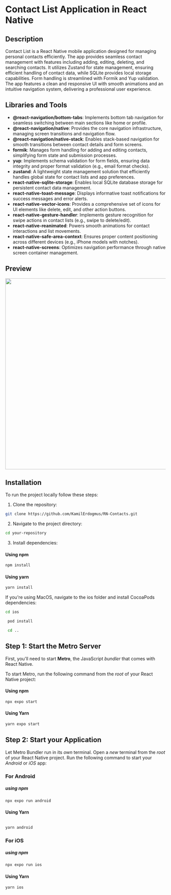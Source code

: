 # Contact List Application in React Native

## Description

Contact List is a React Native mobile application designed for managing personal contacts efficiently. The app provides seamless contact management with features including adding, editing, deleting, and searching contacts. It utilizes Zustand for state management, ensuring efficient handling of contact data, while SQLite provides local storage capabilities. Form handling is streamlined with Formik and Yup validation. The app features a clean and responsive UI with smooth animations and an intuitive navigation system, delivering a professional user experience.

## Libraries and Tools

- **@react-navigation/bottom-tabs**: Implements bottom tab navigation for seamless switching between main sections like home or profile.
- **@react-navigation/native**: Provides the core navigation infrastructure, managing screen transitions and navigation flow.
- **@react-navigation/native-stack**: Enables stack-based navigation for smooth transitions between contact details and form screens.
- **formik**: Manages form handling for adding and editing contacts, simplifying form state and submission processes.
- **yup**: Implements schema validation for form fields, ensuring data integrity and proper format validation (e.g., email format checks).
- **zustand**: A lightweight state management solution that efficiently handles global state for contact lists and app preferences.
- **react-native-sqlite-storage**: Enables local SQLite database storage for persistent contact data management.
- **react-native-toast-message**: Displays informative toast notifications for success messages and error alerts.
- **react-native-vector-icons**: Provides a comprehensive set of icons for UI elements like delete, edit, and other action buttons.
- **react-native-gesture-handler**: Implements gesture recognition for swipe actions in contact lists (e.g., swipe to delete/edit).
- **react-native-reanimated**: Powers smooth animations for contact interactions and list movements.
- **react-native-safe-area-context**: Ensures proper content positioning across different devices (e.g., iPhone models with notches).
- **react-native-screens**: Optimizes navigation performance through native screen container management.

## Preview

<img src="src/assets/" height="600" />

## Installation

To run the project locally follow these steps:

1. Clone the repository:

```bash
git clone https://github.com/KamilErdogmus/RN-Contacts.git
```

2. Navigate to the project directory:

```bash
cd your-repository
```

3. Install dependencies:

#### Using npm

```bash
npm install
```

#### Using yarn

```bash
yarn install
```

If you're using MacOS, navigate to the ios folder and install CocoaPods dependencies:

```bash
cd ios
```

```bash
 pod install
```

```bash
 cd ..
```

## Step 1: Start the Metro Server

First, you'll need to start **Metro**, the JavaScript _bundler_ that comes with React Native.

To start Metro, run the following command from the _root_ of your React Native project:

#### Using npm

```bash
npx expo start
```

#### Using Yarn

```bash
yarn expo start
```

## Step 2: Start your Application

Let Metro Bundler run in its _own_ terminal. Open a _new_ terminal from the _root_ of your React Native project. Run the following command to start your _Android_ or _iOS_ app:

### For Android

##### using npm

```bash
npx expo run android
```

#### Using Yarn

```bash

yarn android
```

### For iOS

##### using npm

```bash
npx expo run ios
```

#### Using Yarn

```bash
yarn ios
```
